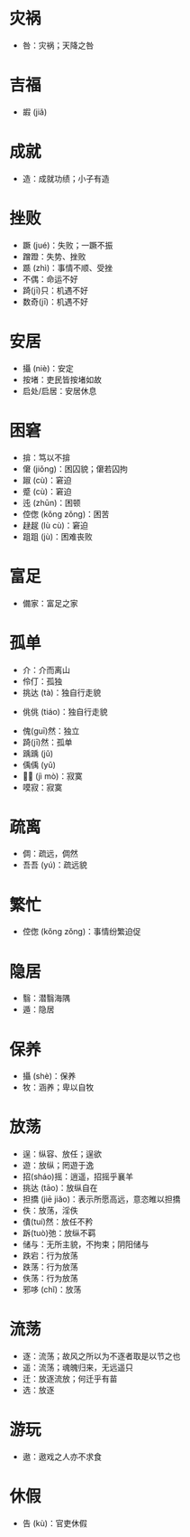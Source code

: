 # 灾祸 
* 咎：灾祸；天降之咎
# 吉福
* 嘏 (jiǎ)
# 成就
* 造：成就功绩；小子有造

# 挫败
* 蹶 (jué)：失败；一蹶不振
* 蹭蹬：失势、挫败
* 踬 (zhì)：事情不顺、受挫
* 不偶：命运不好
* 踦(jī)只：机遇不好
* 数奇(jī)：机遇不好

# 安居
* 攝 (niè)：安定
* 按堵：吏民皆按堵如故
* 启处/启居：安居休息
# 困窘
* 揜：笃以不揜
* 僒 (jiǒng)：困囚貌；僒若囚拘
* 踧 (cù)：窘迫
* 蹙 (cù)：窘迫
* 迍 (zhūn)：困顿
* 倥偬 (kǒng zǒng)：困苦
* 趢趗 (lù cù)：窘迫
* 跙跙 (jù)：困难丧败
# 富足
* 備家：富足之家
# 孤单
* 介：介而离山
* 伶仃：孤独
* 挑达 (tà)：独自行走貌
- 佻佻 (tiáo)：独自行走貌
* 傀(guī)然：独立
* 踦(jī)然：孤单
* 踽踽 (jǔ)
* 偊偊 (yǔ)
* 𠴫嗼 (jì mò)：寂寞
* 嗼寂：寂寞
# 疏离
* 倜：疏远，倜然
* 吾吾 (yú)：疏远貌
# 繁忙
* 倥偬 (kǒng zǒng)：事情纷繁迫促
# 隐居
* 翳：潜翳海隅
* 遁：隐居
# 保养
* 攝 (shè)：保养
* 牧：涵养；卑以自牧
# 放荡
* 逞：纵容、放任；逞欲
* 遊：放纵；罔遊于逸
* 招(sháo)摇：逍遥，招摇乎襄羊
* 挑达 (tāo)：放纵自在
* 担撟 (jiē jiǎo)：表示所愿高远，意恣睢以担撟
* 佚：放荡，淫佚
* 僓(tuí)然：放任不矜
* 跅(tuò)弛：放纵不羁
* 储与：无所主貌，不拘束；阴阳储与
* 跌宕：行为放荡
* 跌荡：行为放荡
* 佚荡：行为放荡
* 邪哆 (chǐ)：放荡
# 流荡
* 逐：流荡；故风之所以为不逐者取是以节之也
* 遥：流荡；魂魄归来，无远遥只
* 迁：放逐流放；何迁乎有苗
* 选：放逐
# 游玩
* 遨：遨戏之人亦不求食
# 休假
* 告 (kù)：官吏休假
